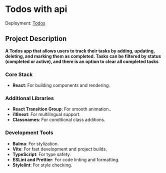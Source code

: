 # Todos with api

Deployment: [Todos](https://natalia646.github.io/todos-with-api/)

## Project Description

**A Todos app that allows users to track their tasks by adding, updating, deleting, and marking them as completed. Tasks can be filtered by status (completed or active), and there is an option to clear all completed tasks**

### Core Stack
- **React**: For building components and rendering.

### Additional Libraries
- **React Transition Group**: For smooth animation..
- **i18next**: For multilingual support.
- **Classnames**: For conditional class additions.

### Development Tools
- **Bulma**: For stylization.
- **Vite**: For fast development and project builds.
- **TypeScript**: For type safety.
- **ESLint and Prettier**: For code linting and formatting.
- **Stylelint**: For style checking.
